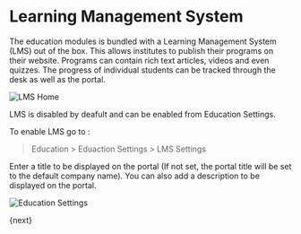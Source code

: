 <!-- add-breadcrumbs -->
# Learning Management System

The education modules is bundled with a Learning Management System (LMS) out of the box. This allows institutes to publish their programs on their website. Programs can contain rich text articles, videos and even quizzes. The progress of individual students can be tracked through the desk as well as the portal.

<img class="screenshot" alt="LMS Home" src="{{docs_base_url}}/assets/img/education/lms/home.png">

LMS is disabled by deafult and can be enabled from Education Settings.

To enable LMS go to :

> Education > Eduaction Settings > LMS Settings

Enter a title to be displayed on the portal (If not set, the portal title will be set to the default company name). You can also add a description to be displayed on the portal.

<img class="screenshot" alt="Education Settings" src="{{docs_base_url}}/assets/img/education/lms/desk-education-settings.png">

{next}